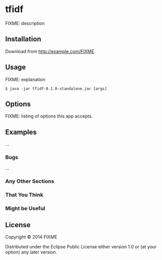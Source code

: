 # tfidf

FIXME: description

## Installation

Download from http://example.com/FIXME.

## Usage

FIXME: explanation

    $ java -jar tfidf-0.1.0-standalone.jar [args]

## Options

FIXME: listing of options this app accepts.

## Examples

...

### Bugs

...

### Any Other Sections
### That You Think
### Might be Useful

## License

Copyright © 2014 FIXME

Distributed under the Eclipse Public License either version 1.0 or (at
your option) any later version.
